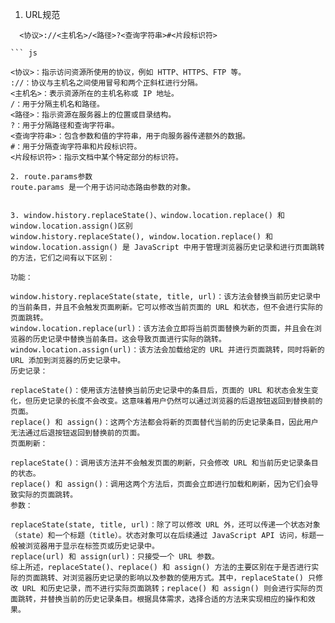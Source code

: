 1. URL规范
```
  <协议>://<主机名>/<路径>?<查询字符串>#<片段标识符>

``` js
  
<协议>：指示访问资源所使用的协议，例如 HTTP、HTTPS、FTP 等。
://：协议与主机名之间使用冒号和两个正斜杠进行分隔。
<主机名>：表示资源所在的主机名称或 IP 地址。
/：用于分隔主机名和路径。
<路径>：指示资源在服务器上的位置或目录结构。
?：用于分隔路径和查询字符串。
<查询字符串>：包含参数和值的字符串，用于向服务器传递额外的数据。
#：用于分隔查询字符串和片段标识符。
<片段标识符>：指示文档中某个特定部分的标识符。

2. route.params参数
route.params 是一个用于访问动态路由参数的对象。


3. window.history.replaceState()、window.location.replace() 和 window.location.assign()区别
window.history.replaceState(), window.location.replace() 和 window.location.assign() 是 JavaScript 中用于管理浏览器历史记录和进行页面跳转的方法，它们之间有以下区别：

功能：

window.history.replaceState(state, title, url)：该方法会替换当前历史记录中的当前条目，并且不会触发页面刷新。它可以修改当前页面的 URL 和状态，但不会进行实际的页面跳转。
window.location.replace(url)：该方法会立即将当前页面替换为新的页面，并且会在浏览器的历史记录中替换当前条目。这会导致页面进行实际的跳转。
window.location.assign(url)：该方法会加载给定的 URL 并进行页面跳转，同时将新的 URL 添加到浏览器的历史记录中。
历史记录：

replaceState()：使用该方法替换当前历史记录中的条目后，页面的 URL 和状态会发生变化，但历史记录的长度不会改变。这意味着用户仍然可以通过浏览器的后退按钮返回到替换前的页面。
replace() 和 assign()：这两个方法都会将新的页面替代当前的历史记录条目，因此用户无法通过后退按钮返回到替换前的页面。
页面刷新：

replaceState()：调用该方法并不会触发页面的刷新，只会修改 URL 和当前历史记录条目的状态。
replace() 和 assign()：调用这两个方法后，页面会立即进行加载和刷新，因为它们会导致实际的页面跳转。
参数：

replaceState(state, title, url)：除了可以修改 URL 外，还可以传递一个状态对象（state）和一个标题（title）。状态对象可以在后续通过 JavaScript API 访问，标题一般被浏览器用于显示在标签页或历史记录中。
replace(url) 和 assign(url)：只接受一个 URL 参数。
综上所述，replaceState()、replace() 和 assign() 方法的主要区别在于是否进行实际的页面跳转、对浏览器历史记录的影响以及参数的使用方式。其中，replaceState() 只修改 URL 和历史记录，而不进行实际页面跳转；replace() 和 assign() 则会进行实际的页面跳转，并替换当前的历史记录条目。根据具体需求，选择合适的方法来实现相应的操作和效果。